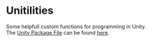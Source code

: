 # Unitilities
Some helpfull custom functions for programming in Unity.\
The [Unity Package File](https://docs.unity3d.com/Manual/AssetPackagesImport.html) can be found [here](Exported%20Package/Package.unitypackage).
